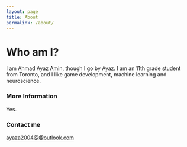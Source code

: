 ```yaml
---
layout: page
title: About
permalink: /about/
---
```


# Who am I?
I am Ahmad Ayaz Amin, though I go by Ayaz. I am an 11th grade student from Toronto, and I like game development, machine learning and neuroscience.

### More Information

Yes.

### Contact me

[ayaza2004@@outlook.com](mailto:ayaza2004@@outlook.com)